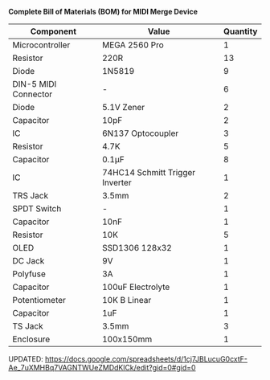 **Complete Bill of Materials (BOM) for MIDI Merge Device**

| **Component**         | **Value**          | **Quantity** |
|-----------------------|--------------------|--------------|
| Microcontroller   |MEGA 2560 Pro | 1 |
| Resistor	| 220R	| 13 |
| Diode	| 1N5819	| 9 |
| DIN-5 MIDI Connector	| -	| 6 |
| Diode	| 5.1V Zener	| 2 |
| Capacitor	| 10pF	| 2 |
| IC	| 6N137 Optocoupler	| 3 |
| Resistor	| 4.7K	| 5 |
| Capacitor	| 0.1µF	| 8 |
| IC	| 74HC14 Schmitt Trigger Inverter	| 1 |
| TRS Jack	| 3.5mm	| 2 |
| SPDT Switch	| -	| 1 |
| Capacitor	| 10nF	| 1 |
| Resistor	| 10K	| 5 |
| OLED	| SSD1306 128x32	| 1 |
| DC Jack	| 9V	| 1 |
| Polyfuse	| 3A	| 1 |
| Capacitor	| 100uF Electrolyte	| 1 |
| Potentiometer	| 10K B Linear	| 1 |
| Capacitor	| 1uF	| 1 |
| TS Jack	| 3.5mm	| 3 |
| Enclosure	| 100x150mm	| 1 |

UPDATED: https://docs.google.com/spreadsheets/d/1cj7JBLucuG0cxtF-Ae_7uXMHBq7VAGNTWUeZMDdKlCk/edit?gid=0#gid=0
